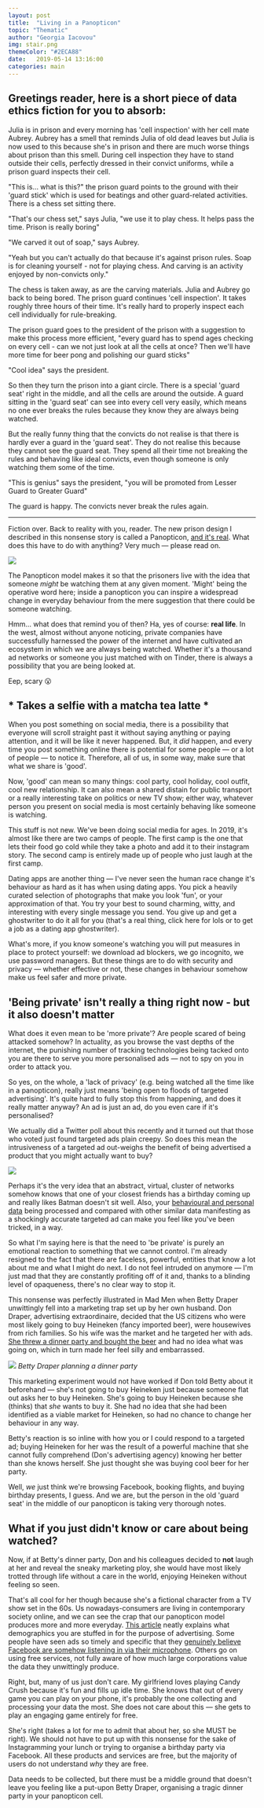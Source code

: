 ```yaml
---
layout: post
title:  "Living in a Panopticon"
topic: "Thematic"
author: "Georgia Iacovou"
img: stair.png
themeColor: "#2ECA88"
date:   2019-05-14 13:16:00
categories: main
---
```


## Greetings reader, here is a short piece of data ethics fiction for you to absorb:

Julia is in prison and every morning has 'cell inspection' with her cell mate Aubrey. Aubrey has a smell that reminds Julia of old dead leaves but Julia is now used to this because she's in prison and there are much worse things about prison than this smell. During cell inspection they have to stand outside their cells, perfectly dressed in their convict uniforms, while a prison guard inspects their cell.

"This is... what is this?" the prison guard points to the ground with their 'guard stick' which is used for beatings and other guard-related activities. There is a chess set sitting there.

"That's our chess set," says Julia, "we use it to play chess. It helps pass the time. Prison is really boring"

"We carved it out of soap," says Aubrey.

"Yeah but you can't actually do that because it's against prison rules. Soap is for cleaning yourself - not for playing chess. And carving is an activity enjoyed by non-convicts only."

The chess is taken away, as are the carving materials. Julia and Aubrey go back to being bored. The prison guard continues 'cell inspection'. It takes roughly three hours of their time. It's really hard to properly inspect each cell individually for rule-breaking.

The prison guard goes to the president of the prison with a suggestion to make this process more efficient, "every guard has to spend ages checking on every cell - can we not just look at all the cells at once? Then we'll have more time for beer pong and polishing our guard sticks"

"Cool idea" says the president.

So then they turn the prison into a giant circle. There is a special 'guard seat' right in the middle, and all the cells are around the outside. A guard sitting in the 'guard seat' can see into every cell very easily, which means no one ever breaks the rules because they know they are always being watched.

But the really funny thing that the convicts do not realise is that there is hardly ever a guard in the 'guard seat'. They do not realise this because they cannot see the guard seat. They spend all their time not breaking the rules and behaving like ideal convicts, even though someone is only watching them some of the time.

"This is genius" says the president, "you will be promoted from Lesser Guard to Greater Guard"

The guard is happy. The convicts never break the rules again.

---

Fiction over. Back to reality with you, reader. The new prison design I described in this nonsense story is called a Panopticon, [and it's real](https://en.m.wikipedia.org/wiki/Presidio_Modelo). What does this have to do with anything? Very much — please read on.

![](/images/panopticon.jpg)

The Panopticon model makes it so that the prisoners live with the idea that someone *might* be watching them at any given moment. 'Might' being the operative word here; inside a panopticon you can inspire a widespread change in everyday behaviour from the mere suggestion that there could be someone watching.

Hmm... what does that remind you of then? Ha, yes of course: **real life**. In the west, almost without anyone noticing, private companies have successfully harnessed the power of the internet and have cultivated an ecosystem in which we are always being watched. Whether it's a thousand ad networks or someone you just matched with on Tinder, there is always a possibility that you are being looked at.

Eep, scary 😮

## * Takes a selfie with a matcha tea latte *

When you post something on social media, there is a possibility that everyone will scroll straight past it without saying anything or paying attention, and it will be like it never happened. But, it *did* happen, and every time you post something online there is potential for some people — or a lot of people — to notice it. Therefore, all of us, in some way, make sure that what we share is 'good'.

Now, 'good' can mean so many things: cool party, cool holiday, cool outfit, cool new relationship. It can also mean a shared distain for public transport or a really interesting take on politics or new TV show; either way, whatever person you present on social media is most certainly behaving like someone is watching.

This stuff is not new. We've been doing social media for ages. In 2019, it's almost like there are two camps of people. The first camp is the one that lets their food go cold while they take a photo and add it to their instagram story. The second camp is entirely made up of people who just laugh at the first camp.

Dating apps are another thing — I've never seen the human race change it's behaviour as hard as it has when using dating apps. You pick a heavily curated selection of photographs that make you look 'fun', or your approximation of that. You try your best to sound charming, witty, and interesting with every single message you send. You give up and get a ghostwriter to do it all for you (that's a real thing, click here for lols or to get a job as a dating app ghostwriter).

What's more, if you know someone's watching you will put measures in place to protect yourself: we download ad blockers, we go incognito, we use password managers. But these things are to do with security and privacy — whether effective or not, these changes in behaviour somehow make us feel safer and more private.

## 'Being private' isn't really a thing right now - but it also doesn't matter

What does it even mean to be 'more private'? Are people scared of being attacked somehow? In actuality, as you browse the vast depths of the internet, the punishing number of tracking technologies being tacked onto you are there to serve you more personalised ads — not to spy on you in order to attack you.

So yes, on the whole, a 'lack of privacy' (e.g. being watched all the time like in a panopticon), really just means 'being open to floods of targeted advertising'. It's quite hard to fully stop this from happening, and does it really matter anyway? An ad is just an ad, do you even care if it's personalised? 

We actually did a Twitter poll about this recently and it turned out that those who voted just found targeted ads plain creepy. So does this mean the intrusiveness of a targeted ad out-weighs the benefit of being advertised a product that you might actually want to buy?

![](/images/twitterpoll.jpg)

Perhaps it's the very idea that an abstract, virtual, cluster of networks somehow knows that one of your closest friends has a birthday coming up and really likes Batman doesn't sit well. Also, your [behavioural and personal data](https://blog.metomic.io/main/2019/04/16/your-data-does-not-exist.html) being processed and compared with other similar data manifesting as a shockingly accurate targeted ad can make you feel like you've been tricked, in a way.

So what I'm saying here is that the need to 'be private' is purely an emotional reaction to something that we cannot control. I'm already resigned to the fact that there are faceless, powerful, entities that know a lot about me and what I might do next. I do not feel intruded on anymore — I'm just mad that they are constantly profiting off of it and, thanks to a blinding level of opaqueness, there's no clear way to stop it.

This nonsense was perfectly illustrated in Mad Men when Betty Draper unwittingly fell into a marketing trap set up by her own husband. Don Draper, advertising extraordinaire, decided that the US citizens who were most likely going to buy Heineken (fancy imported beer), were housewives from rich families. So his wife was the market and he targeted her with ads. [She threw a dinner party and bought the beer](https://www.youtube.com/watch?v=deXGXYJo4-0) and had no idea what was going on, which in turn made her feel silly and embarrassed.

![](/images/betty.jpg)
*Betty Draper planning a dinner party*

This marketing experiment would not have worked if Don told Betty about it beforehand — she's not going to buy Heineken just because someone flat out asks her to buy Heineken. She's going to buy Heineken because she (thinks) that *she* wants to buy it. She had no idea that she had been identified as a viable market for Heineken, so had no chance to change her behaviour in any way.

Betty's reaction is so inline with how you or I could respond to a targeted ad; buying Heineken for her was the result of a powerful machine that she cannot fully comprehend (Don's advertising agency) knowing her better than she knows herself. She just thought she was buying cool beer for her party. 

Well, *we* just think we're browsing Facebook, booking flights, and buying birthday presents, I guess. And we are, but the person in the old 'guard seat' in the middle of our panopticon is taking very thorough notes.

## What if you just didn't know or care about being watched?

Now, if at Betty's dinner party, Don and his colleagues decided to **not** laugh at her and reveal the sneaky marketing ploy, she would have most likely trotted through life without a care in the world, enjoying Heineken without feeling so seen.

That's all cool for her though because she's a fictional character from a TV show set in the 60s. Us nowadays-consumers are living in contemporary society online, and we can see the crap that our panopticon model produces more and more everyday. [This article](https://www.nytimes.com/interactive/2019/04/30/opinion/privacy-targeted-advertising.html) neatly explains what demographics you are stuffed in for the purpose of advertising. Some people have seen ads so timely and specific that they [genuinely believe Facebook are somehow listening in via their microphone](https://gimletmedia.com/shows/reply-all/z3hlwr/109-is-facebook-spying-on-you). Others go on using free services, not fully aware of how much large corporations value the data they unwittingly produce.

Right, but, many of us just don't care. My girlfriend loves playing Candy Crush because it's fun and fills up idle time. She knows that out of every game you can play on your phone, it's probably the one collecting and processing your data the most. She does not care about this — she gets to play an engaging game entirely for free.

She's right (takes a lot for me to admit that about her, so she MUST be right). We should not have to put up with this nonsense for the sake of Instagramming your lunch or trying to organise a birthday party via Facebook.  All these products and services are free, but the majority of users do not understand *why* they are free.

Data needs to be collected, but there must be a middle ground that doesn't leave you feeling like a put-upon Betty Draper, organising a tragic dinner party in your panopticon cell.